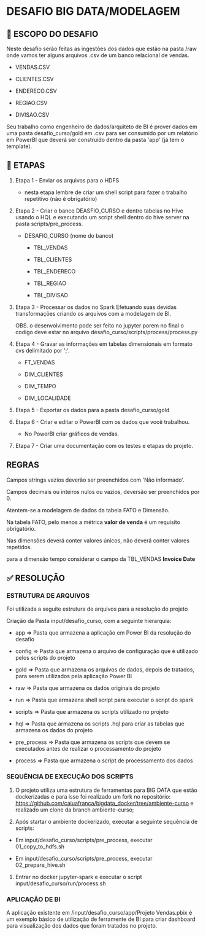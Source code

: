 
# DESAFIO BIG DATA/MODELAGEM

  

## 📌 ESCOPO DO DESAFIO

Neste desafio serão feitas as ingestões dos dados que estão na pasta /raw onde vamos ter alguns arquivos .csv de um banco relacional de vendas.

  

- VENDAS.CSV

- CLIENTES.CSV

- ENDERECO.CSV

- REGIAO.CSV

- DIVISAO.CSV

  

Seu trabalho como engenheiro de dados/arquiteto de BI é prover dados em uma pasta desafio_curso/gold em .csv para ser consumido por um relatório em PowerBI que deverá ser construído dentro da pasta 'app' (já tem o template).

  

## 📑 ETAPAS

1. Etapa 1 - Enviar os arquivos para o HDFS

	- nesta etapa lembre de criar um shell script para fazer o trabalho repetitivo (não é obrigatório)

  

1. Etapa 2 - Criar o banco DEASFIO_CURSO e dentro tabelas no Hive usando o HQL e executando um script shell dentro do hive server na pasta scripts/pre_process.

  

	- DESAFIO_CURSO (nome do banco)

		- TBL_VENDAS

		- TBL_CLIENTES

		- TBL_ENDERECO

		- TBL_REGIAO

		- TBL_DIVISAO

  

1. Etapa 3 - Processar os dados no Spark Efetuando suas devidas transformações criando os arquivos com a modelagem de BI.

	OBS. o desenvolvimento pode ser feito no jupyter porem no final o codigo deve estar no arquivo desafio_curso/scripts/process/process.py

  

1. Etapa 4 - Gravar as informações em tabelas dimensionais em formato cvs delimitado por ';'.

  

	- FT_VENDAS

	- DIM_CLIENTES

	- DIM_TEMPO

	- DIM_LOCALIDADE

  

1. Etapa 5 - Exportar os dados para a pasta desafio_curso/gold

  

1. Etapa 6 - Criar e editar o PowerBI com os dados que você trabalhou.

	- No PowerBI criar gráficos de vendas.

1. Etapa 7 - Criar uma documentação com os testes e etapas do projeto.

  

## REGRAS

Campos strings vazios deverão ser preenchidos com 'Não informado'.

Campos decimais ou inteiros nulos ou vazios, deversão ser preenchidos por 0.

Atentem-se a modelagem de dados da tabela FATO e Dimensão.

Na tabela FATO, pelo menos a métrica <b>valor de venda</b> é um requisito obrigatório.

Nas dimensões deverá conter valores únicos, não deverá conter valores repetidos.

para a dimensão tempo considerar o campo da TBL_VENDAS <b>Invoice Date</b>

  
  

## ✅ RESOLUÇÃO

  

### ESTRUTURA DE ARQUIVOS

Foi utilizada a seguite estrutura de arquivos para a resolução do projeto

  

Criação da Pasta input/desafio_curso, com a seguinte hierarquia:

  

* app => Pasta que armazena a aplicação em Power BI da resolução do desafio

* config => Pasta que armazena o arquivo de configuração que é utilizado pelos scripts do projeto

* gold => Pasta que armazena os arquivos de dados, depois de tratados, para serem utilizados pela aplicação Power BI

* raw => Pasta que armazena os dados originais do projeto

* run => Pasta que armazena shell script para executar o script do spark

* scripts => Pasta que armazena os scripts utilizado no projeto

* hql => Pasta que armazena os scripts .hql para criar as tabelas que armazena os dados do projeto

* pre_process => Pasta que armazena os scripts que devem se executados antes de realizar o processamento do projeto

* process => Pasta que armazena o script de processamento dos dados

  

### SEQUÊNCIA DE EXECUÇÃO DOS SCRIPTS

  

1. O projeto utiliza uma estrutura de ferramentas para BIG DATA que estão dockerizadas e para isso foi realizado um fork no repositório: https://github.com/caiuafranca/bigdata_docker/tree/ambiente-curso e realizado um clone da branch ambiente-curso;

  

1. Após startar o ambiente dockerizado, executar a seguinte sequência de scripts:

* Em input/desafio_curso/scripts/pre_process, executar 01_copy_to_hdfs.sh

* Em input/desafio_curso/scripts/pre_process, executar 02_prepare_hive.sh

  

1. Entrar no docker jupyter-spark e executar o script input/desafio_curso/run/process.sh

  

### APLICAÇÃO DE BI

  

A aplicação existente em /input/desafio_curso/app/Projeto Vendas.pbix é um exemplo básico de utilização de ferramente de BI para criar dashboard para visualização dos dados que foram tratados no projeto.